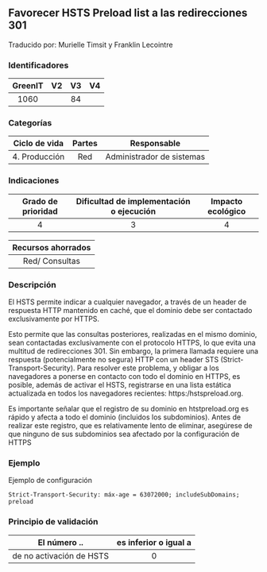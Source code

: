 ## Favorecer HSTS Preload list a las redirecciones 301
Traducido por: Murielle Timsit y Franklin Lecointre

### Identificadores

| GreenIT | V2  | V3  | V4  |
|:-------:|:----:|:----:|:----:|
|  1060	|   | 84  |  |

### Categorías

| Ciclo de vida | Partes | Responsable |
|:---------:|:----:|:----:|
| 4. Producción | Red | Administrador de sistemas |

### Indicaciones

| Grado de prioridad   | Dificultad de implementación o ejecución | Impacto ecológico   |
|:-------------------:|:-------------------------:|:---------------------:|
| 4 | 3 | 4 |

| Recursos ahorrados |
|:----------------------------------------------------------:|
| Red/ Consultas  |

### Descripción

El HSTS permite indicar a cualquier navegador, a través de un header de respuesta HTTP mantenido en caché, que el dominio debe ser contactado exclusivamente por HTTPS.

Esto permite que las consultas posteriores, realizadas en el mismo dominio, sean contactadas exclusivamente con el protocolo HTTPS, lo que evita una multitud de redirecciones 301.
Sin embargo, la primera llamada requiere una respuesta (potencialmente no segura) HTTP con un header STS (Strict-Transport-Security).
Para resolver este problema, y obligar a los navegadores a ponerse en contacto con todo el dominio en HTTPS, es posible, además de activar el HSTS, registrarse en una lista estática actualizada en todos los navegadores recientes: https:/hstspreload.org.

Es importante señalar que el registro de su dominio en htstpreload.org es rápido y afecta a todo el dominio (incluidos los subdominios). Antes de realizar este registro, que es relativamente lento de eliminar, asegúrese de que ninguno de sus subdominios sea afectado por la configuración de HTTPS

### Ejemplo

Ejemplo de configuración
```apacheconf
Strict-Transport-Security: máx-age = 63072000; includeSubDomains; preload
```

### Principio de validación

| El número ..   | es inferior o igual a   |  
|-------------------|:-------------------------:|
| de no activación de HSTS  | 0  |


